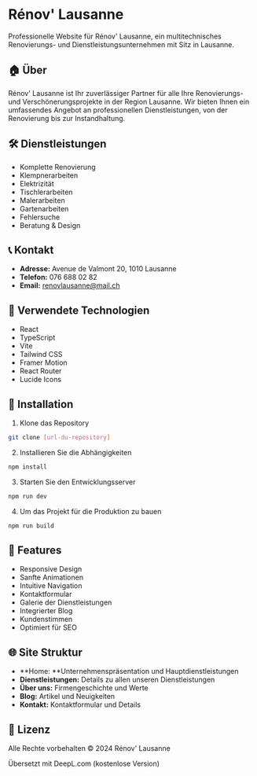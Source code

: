 # Rénov' Lausanne

Professionelle Website für Rénov' Lausanne, ein multitechnisches Renovierungs- und Dienstleistungsunternehmen mit Sitz in Lausanne.

## 🏠 Über

Rénov' Lausanne ist Ihr zuverlässiger Partner für alle Ihre Renovierungs- und Verschönerungsprojekte in der Region Lausanne. Wir bieten Ihnen ein umfassendes Angebot an professionellen Dienstleistungen, von der Renovierung bis zur Instandhaltung.

## 🛠 Dienstleistungen

- Komplette Renovierung
- Klempnerarbeiten
- Elektrizität
- Tischlerarbeiten
- Malerarbeiten
- Gartenarbeiten
- Fehlersuche
- Beratung & Design

## 📞 Kontakt

- **Adresse:** Avenue de Valmont 20, 1010 Lausanne
- **Telefon:** 076 688 02 82
- **Email:** renovlausanne@mail.ch

## 🚀 Verwendete Technologien

- React
- TypeScript
- Vite
- Tailwind CSS
- Framer Motion
- React Router
- Lucide Icons

## 🔧 Installation

1. Klone das Repository
```bash
git clone [url-du-repository]
```

2. Installieren Sie die Abhängigkeiten
```bash
npm install
```

3. Starten Sie den Entwicklungsserver
```bash
npm run dev
```

4. Um das Projekt für die Produktion zu bauen
```bash
npm run build
```

## 📱 Features

- Responsive Design
- Sanfte Animationen
- Intuitive Navigation
- Kontaktformular
- Galerie der Dienstleistungen
- Integrierter Blog
- Kundenstimmen
- Optimiert für SEO

## 🌐 Site Struktur

- **Home: **Unternehmenspräsentation und Hauptdienstleistungen
- **Dienstleistungen:** Details zu allen unseren Dienstleistungen
- **Über uns:** Firmengeschichte und Werte
- **Blog:** Artikel und Neuigkeiten
- **Kontakt:** Kontaktformular und Details

## 📄 Lizenz

Alle Rechte vorbehalten © 2024 Rénov' Lausanne

Übersetzt mit DeepL.com (kostenlose Version)
